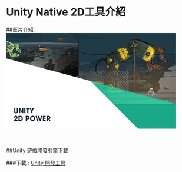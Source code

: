 # Unity Native 2D工具介紹

##影片介紹:</br>
[![Unity - 2D Power](https://raw.githubusercontent.com/tw-hkt/Unity/master/img/000001.png)](https://www.youtube.com/watch?v=rXDK6InUaO4)

</br>

##Unity 遊戲開發引擎下載</br>

###下載 : [Unity 開發工具](http://unity3d.com/unity/download "Download Unity for free")


